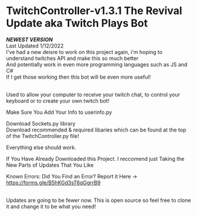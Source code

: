 # TwitchController-v1.3.1 The Revival Update aka Twitch Plays Bot

***NEWEST VERSION*** <br/>
Last Updated 1/12/2022
<br/>
I've had a new deisre to work on this project again, i'm hoping to understand twitches API and make this so much better<br/>
And potentially work in even more programming languages such as JS and C#<br/>
If I get those working then this bot will be even more useful!<br/>
<br/>


Used to allow your computer to receive your twitch chat, to control your keyboard or to create your own twitch bot!


Make Sure You Add Your Info to userinfo.py

Download Sockets.py library
<br/>
Download recommended & required libaries which can be found at the top of the TwitchController.py file!

Everything else should work. 


If You Have Already Downloaded this Project. I reccomend just Taking the New Parts of Updates That You Like

Known Errors: Did You Find an Error? Report it Here -> https://forms.gle/B5hKGd3sT6qGgrrB9


<br />
Updates are going to be fewer now. This is open source so feel free to clone it and change it to be what you need!
<br />

